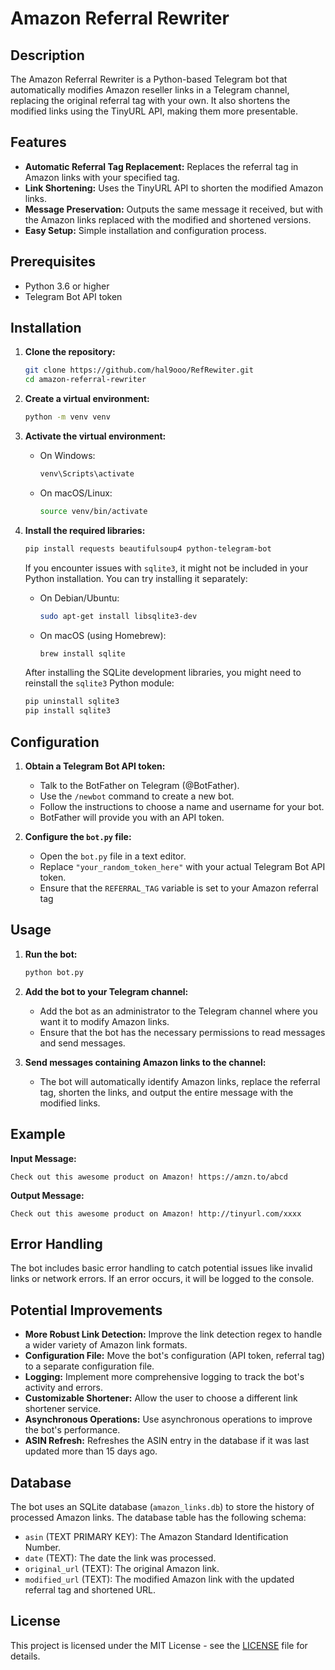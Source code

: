 # Amazon Referral Rewriter

## Description

The Amazon Referral Rewriter is a Python-based Telegram bot that automatically modifies Amazon reseller links in a Telegram channel, replacing the original referral tag with your own. It also shortens the modified links using the TinyURL API, making them more presentable.

## Features

*   **Automatic Referral Tag Replacement:** Replaces the referral tag in Amazon links with your specified tag.
*   **Link Shortening:** Uses the TinyURL API to shorten the modified Amazon links.
*   **Message Preservation:** Outputs the same message it received, but with the Amazon links replaced with the modified and shortened versions.
*   **Easy Setup:** Simple installation and configuration process.

## Prerequisites

*   Python 3.6 or higher
*   Telegram Bot API token

## Installation

1.  **Clone the repository:**

    ```bash
    git clone https://github.com/hal9ooo/RefRewiter.git
    cd amazon-referral-rewriter
    ```

2.  **Create a virtual environment:**

    ```bash
    python -m venv venv
    ```

3.  **Activate the virtual environment:**

    *   On Windows:

        ```bash
        venv\Scripts\activate
        ```

    *   On macOS/Linux:

        ```bash
        source venv/bin/activate
        ```

4.  **Install the required libraries:**

    ```bash
    pip install requests beautifulsoup4 python-telegram-bot
    ```

    If you encounter issues with `sqlite3`, it might not be included in your Python installation. You can try installing it separately:

    *   On Debian/Ubuntu:

        ```bash
        sudo apt-get install libsqlite3-dev
        ```

    *   On macOS (using Homebrew):

        ```bash
        brew install sqlite
        ```

    After installing the SQLite development libraries, you might need to reinstall the `sqlite3` Python module:

    ```bash
    pip uninstall sqlite3
    pip install sqlite3
    ```

## Configuration

1.  **Obtain a Telegram Bot API token:**

    *   Talk to the BotFather on Telegram (@BotFather).
    *   Use the `/newbot` command to create a new bot.
    *   Follow the instructions to choose a name and username for your bot.
    *   BotFather will provide you with an API token.

2.  **Configure the `bot.py` file:**

    *   Open the `bot.py` file in a text editor.
    *   Replace `"your_random_token_here"` with your actual Telegram Bot API token.
    *   Ensure that the `REFERRAL_TAG` variable is set to your Amazon referral tag 

## Usage

1.  **Run the bot:**

    ```bash
    python bot.py
    ```

2.  **Add the bot to your Telegram channel:**

    *   Add the bot as an administrator to the Telegram channel where you want it to modify Amazon links.
    *   Ensure that the bot has the necessary permissions to read messages and send messages.

3.  **Send messages containing Amazon links to the channel:**

    *   The bot will automatically identify Amazon links, replace the referral tag, shorten the links, and output the entire message with the modified links.

## Example

**Input Message:**

```
Check out this awesome product on Amazon! https://amzn.to/abcd
```

**Output Message:**

```
Check out this awesome product on Amazon! http://tinyurl.com/xxxx
```

## Error Handling

The bot includes basic error handling to catch potential issues like invalid links or network errors. If an error occurs, it will be logged to the console.

## Potential Improvements

*   **More Robust Link Detection:** Improve the link detection regex to handle a wider variety of Amazon link formats.
*   **Configuration File:** Move the bot's configuration (API token, referral tag) to a separate configuration file.
*   **Logging:** Implement more comprehensive logging to track the bot's activity and errors.
*   **Customizable Shortener:** Allow the user to choose a different link shortener service.
*   **Asynchronous Operations:** Use asynchronous operations to improve the bot's performance.
*   **ASIN Refresh:** Refreshes the ASIN entry in the database if it was last updated more than 15 days ago.

## Database

The bot uses an SQLite database (`amazon_links.db`) to store the history of processed Amazon links. The database table has the following schema:

*   `asin` (TEXT PRIMARY KEY): The Amazon Standard Identification Number.
*   `date` (TEXT): The date the link was processed.
*   `original_url` (TEXT): The original Amazon link.
*   `modified_url` (TEXT): The modified Amazon link with the updated referral tag and shortened URL.

## License

This project is licensed under the MIT License - see the [LICENSE](LICENSE) file for details.
